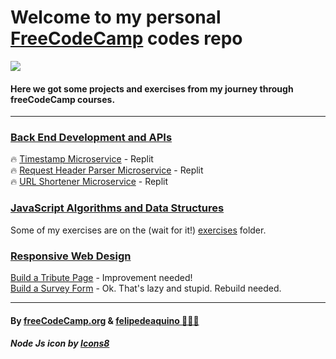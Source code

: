 # Welcome to my personal [FreeCodeCamp](https://www.freecodecamp.org/learn/) codes repo

<img src="https://img.icons8.com/fluency/48/000000/node-js.png"/>

#### Here we got some projects and exercises from my journey through freeCodeCamp courses.

------------
### [Back End Development and APIs](https://www.freecodecamp.org/learn/back-end-development-and-apis/)
&#128293; [Timestamp Microservice](https://github.com/felipedeaquino/freeCodeCamp/tree/master/project-timestamp) - Replit <br>
&#128293; [Request Header Parser Microservice](https://github.com/felipedeaquino/freeCodeCamp/tree/master/project-headerparser) - Replit <br>
&#128293; [URL Shortener Microservice](https://github.com/felipedeaquino/freeCodeCamp/tree/master/project-urlshortener) - Replit <br>

### [JavaScript Algorithms and Data Structures](https://www.freecodecamp.org/learn/javascript-algorithms-and-data-structures/)
Some of my exercises are on the (wait for it!) [exercises](https://github.com/felipedeaquino/freeCodeCamp/tree/master/exercises) folder.

### [Responsive Web Design](https://www.freecodecamp.org/learn/responsive-web-design/)

[Build a Tribute Page](https://codepen.io/felipedeaquino/full/rNmmBLY) - Improvement needed! <br>
[Build a Survey Form](https://codepen.io/felipedeaquino/full/abWRQeP) - Ok. That's lazy and stupid. Rebuild needed. <br>

------------

#### By [freeCodeCamp.org](https://www.freecodecamp.org/) & [felipedeaquino &#129497;&#127995;&#8205;&#9794;&#65039;](https://github.com/felipedeaquino)
#####  Node Js icon by [Icons8](https://icons8.com/icon/hsPbhkOH4FMe/node-js)

